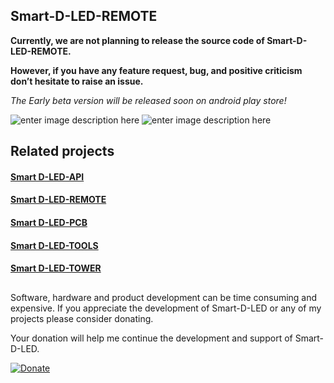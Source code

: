 ﻿
## Smart-D-LED-REMOTE

**Currently, we are not planning to release the source code of Smart-D-LED-REMOTE.** 

**However, if you have any feature request, bug, and positive criticism don’t hesitate to raise an issue.** 

*The Early beta version will be released soon on android play store!*


![enter image description here](https://lh3.googleusercontent.com/6wBGwuVmUsRZMqDetDo9NKayCMOE7_Q_kFazWI4YNj0eS5KH01Edzevjk1FMlbRCgGbBrnj9Jp1i) ![enter image description here](https://lh3.googleusercontent.com/4ausoNKtInH0Xq-KJQ4jwGfrZA4hbUAtZWanCuZEaonVzU0AqRSuWk40Xc-pgjZlTDjBqoE1Ef-d)


## Related projects



#### [ Smart D-LED-API](https://github.com/DylanMeng/Smart-D-LED-API)

#### [ Smart D-LED-REMOTE](https://github.com/DylanMeng/Smart-D-LED-REMOTE)

#### [ Smart D-LED-PCB](https://github.com/DylanMeng/Smart-D-LED-PCB)

#### [ Smart D-LED-TOOLS](https://github.com/DylanMeng/Smart-D-LED-TOOLS)

#### [ Smart D-LED-TOWER](https://github.com/DylanMeng/Smart-D-LED-Tower)
##

Software, hardware and product development can be time consuming and expensive. If you appreciate the development of Smart-D-LED or any of my projects please consider donating.

Your donation will help me continue the development and support of Smart-D-LED.

[![Donate](https://img.shields.io/badge/Donate-PayPal-blue.svg)](https://www.paypal.me/DMeng)
##



